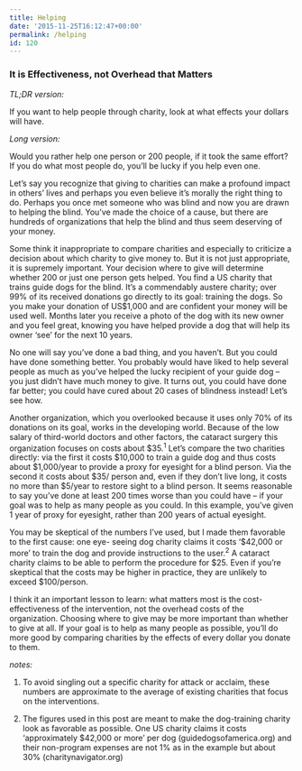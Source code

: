 ```yaml
---
title: Helping
date: '2015-11-25T16:12:47+00:00'
permalink: /helping
id: 120
---
```

### It is Effectiveness, not Overhead that Matters

*TL;DR version:*

If you want to help people through charity, look at what effects your dollars will have.

*Long version:*

Would you rather help one person or 200 people, if it took the same effort? If you do what most people do, you’ll be lucky if you help even one.

Let’s say you recognize that giving to charities can make a profound impact in others’ lives and perhaps you even believe it’s morally the right thing to do. Perhaps you once met someone who was blind and now you are drawn to helping the blind. You’ve made the choice of a cause, but there are hundreds of organizations that help the blind and thus seem deserving of your money.

Some think it inappropriate to compare charities and especially to criticize a decision about which charity to give money to. But it is not just appropriate, it is supremely important. Your decision where to give will determine whether 200 or just one person gets helped. You find a US charity that trains guide dogs for the blind. It’s a commendably austere charity; over 99% of its received donations go directly to its goal: training the dogs. So you make your donation of US$1,000 and are confident your money will be used well. Months later you receive a photo of the dog with its new owner and you feel great, knowing you have helped provide a dog that will help its owner ‘see’ for the next 10 years.

No one will say you’ve done a bad thing, and you haven’t. But you could have done something better. You probably would have liked to help several people as much as you’ve helped the lucky recipient of your guide dog – you just didn’t have much money to give. It turns out, you could have done far better; you could have cured about 20 cases of blindness instead! Let’s see how.

Another organization, which you overlooked because it uses only 70% of its donations on its goal, works in the developing world. Because of the low salary of third-world doctors and other factors, the cataract surgery this organization focuses on costs about $35.<sup>1</sup> Let’s compare the two charities directly: via the first it costs $10,000 to train a guide dog and thus costs about $1,000/year to provide a proxy for eyesight for a blind person. Via the second it costs about $35/ person and, even if they don’t live long, it costs no more than $5/year to restore sight to a blind person. It seems reasonable to say you’ve done at least 200 times worse than you could have – if your goal was to help as many people as you could. In this example, you’ve given 1 year of proxy for eyesight, rather than 200 years of actual eyesight.

You may be skeptical of the numbers I’ve used, but I made them favorable to the first cause: one eye- seeing dog charity claims it costs ‘$42,000 or more’ to train the dog and provide instructions to the user.<sup>2</sup> A cataract charity claims to be able to perform the procedure for $25. Even if you’re skeptical that the costs may be higher in practice, they are unlikely to exceed $100/person.

I think it an important lesson to learn: what matters most is the cost-effectiveness of the intervention, not the overhead costs of the organization. Choosing where to give may be more important than whether to give at all. If your goal is to help as many people as possible, you’ll do more good by comparing charities by the effects of every dollar you donate to them.

*notes:*

1. To avoid singling out a specific charity for attack or acclaim, these numbers are approximate to the average of existing charities that focus on the interventions.

2. The figures used in this post are meant to make the dog-training charity look as favorable as possible. One US charity claims it costs ‘approximately $42,000 or more’ per dog (guidedogsofamerica.org) and their non-program expenses are not 1% as in the example but about 30% (charitynavigator.org)
